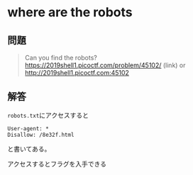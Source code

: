 # where are the robots

## 問題
> Can you find the robots? https://2019shell1.picoctf.com/problem/45102/ (link) or http://2019shell1.picoctf.com:45102

## 解答
`robots.txt`にアクセスすると

```
User-agent: *
Disallow: /8e32f.html
```

と書いてある。

アクセスするとフラグを入手できる